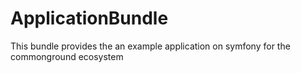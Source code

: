 # ApplicationBundle
This bundle provides the an example application on symfony for the commonground ecosystem

